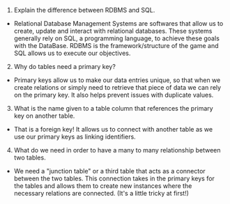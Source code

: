 1. Explain the difference between RDBMS and SQL.
- Relational Database Management Systems are softwares that allow us to create, update and interact with relational databases. These systems generally rely on SQL, a programming language, to achieve these goals with the DataBase. 
RDBMS is the framework/structure of the game and SQL allows us to execute our objectives.

2. Why do tables need a primary key?
- Primary keys allow us to make our data entries unique, so that when we create relations or simply need to retrieve that piece of data we can rely on the primary key. It also helps prevent issues with duplicate values. 
3. What is the name given to a table column that references the primary key on another table.
- That is a foreign key! It allows us to connect with another table as we use our primary keys as linking identifiers.
4. What do we need in order to have a many to many relationship between two tables.
- We need a "junction table" or a third table that acts as a connector between the two tables. This connection takes in the primary keys for the tables and allows them to create new instances where the necessary relations are connected. (It's a little tricky at first!)